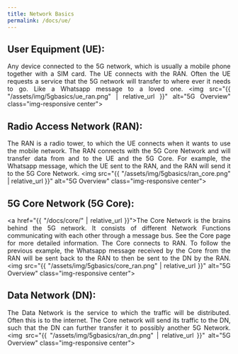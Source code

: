 ```yaml
---
title: Network Basics
permalink: /docs/ue/
---
```

<style>body {text-align: justify}</style>

## User Equipment (UE):
Any device connected to the 5G network, which is usually a mobile phone together with a SIM card. The UE connects with the RAN. Often the UE requests a service that the 5G network will transfer to where ever it needs to go. Like a Whatsapp message to a loved one.
<img src="{{ "/assets/img/5gbasics/ue_ran.png" | relative_url }}" alt="5G Overview" class="img-responsive center">
## Radio Access Network (RAN): 
The RAN is a radio tower, to which the UE connects when it wants to use the mobile network. The RAN connects with the 5G Core Network and will transfer data from and to the UE and the 5G Core. For example, the Whatsapp message, which the UE sent to the RAN, and the RAN will send it to the 5G Core Network.
<img src="{{ "/assets/img/5gbasics/ran_core.png" | relative_url }}" alt="5G Overview" class="img-responsive center">
## 5G Core Network (5G Core): 
<a href="{{ "/docs/core/" | relative_url }}">The Core Network</a> is the brains behind the 5G network. It consists of different Network Functions  communicating with each other through a message bus. See the Core page for more detailed information. The Core connects to RAN. To follow the previous example, the Whatsapp message received by the Core from the RAN will be sent back to the RAN to then be sent to the DN by the RAN.
<img src="{{ "/assets/img/5gbasics/core_ran.png" | relative_url }}" alt="5G Overview" class="img-responsive center">
## Data Network (DN): 
The Data Network is the service to which the traffic will be distributed. Often this is to the internet. The Core network will send its traffic to the DN, such that the DN can further transfer it to possibly another 5G Network.
<img src="{{ "/assets/img/5gbasics/ran_dn.png" | relative_url }}" alt="5G Overview" class="img-responsive center">

